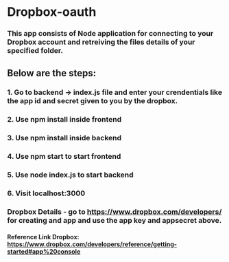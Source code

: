 # Dropbox-oauth
### This app consists of Node application for connecting to your Dropbox account and retreiving the files details of your specified folder.
## Below are the steps:
### 1. Go to backend -> index.js file and enter your crendentials like the app id and secret given to you by the dropbox.
### 2. Use npm install inside frontend
### 3. Use npm install inside backend
### 4. Use npm start to start frontend
### 5. Use node index.js to start backend
### 6. Visit localhost:3000 

### Dropbox Details - go to https://www.dropbox.com/developers/ for creating and app and use the app key and appsecret above.
#### Reference Link Dropbox: https://www.dropbox.com/developers/reference/getting-started#app%20console

